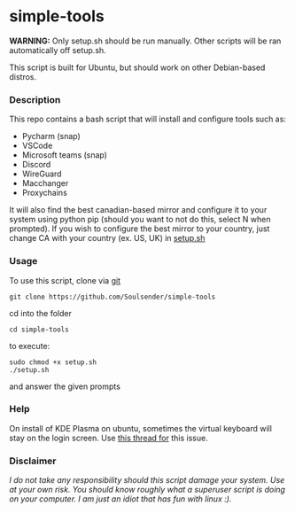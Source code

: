 # simple-tools

**WARNING:** Only setup.sh should be run manually. Other scripts will be ran automatically off setup.sh.

This script is built for Ubuntu, but should work on other Debian-based distros. 

### **Description**
This repo contains a bash script that will install and configure tools such as: 

 - Pycharm (snap)
 - VSCode
 - Microsoft teams (snap)
 - Discord
 - WireGuard
 - Macchanger
 - Proxychains

It will also find the best canadian-based mirror and configure it to your system using python pip (should you want to not do this, select N when prompted).
If you wish to configure the best mirror to your country, just change CA with your country (ex. US, UK) in [setup.sh](https://github.com/Soulsender/simple-tools/blob/main/setup.sh)

### **Usage**
To use this script, clone via [git](https://www.tutorialspoint.com/how-to-install-git-on-linux) 
```
git clone https://github.com/Soulsender/simple-tools
```
cd into the folder

```
cd simple-tools
```
to execute:
```
sudo chmod +x setup.sh
./setup.sh
```
and answer the given prompts

### **Help**
On install of KDE Plasma on ubuntu, sometimes the virtual keyboard will stay on the login screen. Use [this thread for](https://askubuntu.com/questions/1278431/how-to-get-rid-of-the-virtual-keyboard-that-appears-in-login-screen-on-kde-plasm) this issue.

### **Disclaimer**

 *I do not take any responsibility should this script damage your system. Use at your own risk. You should know roughly what a superuser script is doing on your computer. I am just an idiot that has fun with linux :).*